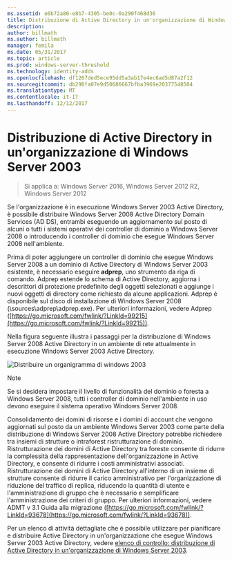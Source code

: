 ```yaml
---
ms.assetid: e6b72a80-e8b7-4305-be0c-0a290f468d36
title: Distribuzione di Active Directory in un'organizzazione di Windows Server 2003
description: 
author: billmath
ms.author: billmath
manager: femila
ms.date: 05/31/2017
ms.topic: article
ms.prod: windows-server-threshold
ms.technology: identity-adds
ms.openlocfilehash: df1267ded5ece95dd5a3ab17e4ec6ad5d87a2f12
ms.sourcegitcommit: db290fa07e9d50686667bfba3969e20377548504
ms.translationtype: MT
ms.contentlocale: it-IT
ms.lasthandoff: 12/12/2017
---
```

# <a name="deploying-ad-ds-in-a-windows-server-2003-organization"></a>Distribuzione di Active Directory in un'organizzazione di Windows Server 2003

>Si applica a: Windows Server 2016, Windows Server 2012 R2, Windows Server 2012

Se l'organizzazione è in esecuzione Windows Server 2003 Active Directory, è possibile distribuire Windows Server 2008 Active Directory Domain Services (AD DS), entrambi eseguendo un aggiornamento sul posto di alcuni o tutti i sistemi operativi dei controller di dominio a Windows Server 2008 o introducendo i controller di dominio che esegue Windows Server 2008 nell'ambiente.  
  
Prima di poter aggiungere un controller di dominio che esegue Windows Server 2008 a un dominio di Active Directory di Windows Server 2003 esistente, è necessario eseguire **adprep**, uno strumento da riga di comando. Adprep estende lo schema di Active Directory, aggiorna i descrittori di protezione predefinito degli oggetti selezionati e aggiunge i nuovi oggetti di directory come richiesto da alcune applicazioni. Adprep è disponibile sul disco di installazione di Windows Server 2008 (\sources\adprep\adprep.exe). Per ulteriori informazioni, vedere Adprep ([https://go.microsoft.com/fwlink/?LinkId=99215](https://go.microsoft.com/fwlink/?LinkId=99215)).  
  
Nella figura seguente illustra i passaggi per la distribuzione di Windows Server 2008 Active Directory in un ambiente di rete attualmente in esecuzione Windows Server 2003 Active Directory.  
  
![Distribuire un organigramma di windows 2003](media/Deploying-AD-DS-in-a-Windows-Server-2003-Organization/900c4eee-1119-4a9a-9310-755597428b71.gif)  
  
> [!NOTE]  
> Se si desidera impostare il livello di funzionalità del dominio o foresta a Windows Server 2008, tutti i controller di dominio nell'ambiente in uso devono eseguire il sistema operativo Windows Server 2008.  
  
Consolidamento dei domini di risorse e i domini di account che vengono aggiornati sul posto da un ambiente Windows Server 2003 come parte della distribuzione di Windows Server 2008 Active Directory potrebbe richiedere tra insiemi di strutture o intraforest ristrutturazione di dominio. Ristrutturazione dei domini di Active Directory tra foreste consente di ridurre la complessità della rappresentazione dell'organizzazione in Active Directory, e consente di ridurre i costi amministrativi associati. Ristrutturazione dei domini di Active Directory all'interno di un insieme di strutture consente di ridurre il carico amministrativo per l'organizzazione di riduzione del traffico di replica, riducendo la quantità di utente e l'amministrazione di gruppo che è necessario e semplificare l'amministrazione dei criteri di gruppo. Per ulteriori informazioni, vedere ADMT v 3.1 Guida alla migrazione ([https://go.microsoft.com/fwlink/?LinkId=93678](https://go.microsoft.com/fwlink/?LinkId=93678)).  
  
Per un elenco di attività dettagliate che è possibile utilizzare per pianificare e distribuire Active Directory in un'organizzazione che esegue Windows Server 2003 Active Directory, vedere [elenco di controllo: distribuzione di Active Directory in un'organizzazione di Windows Server 2003](https://technet.microsoft.com/library/cc771407.aspx).  
  


